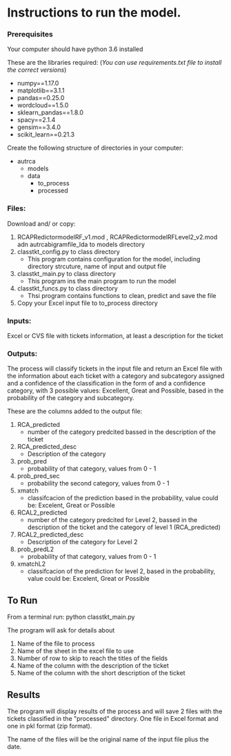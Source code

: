
# Instructions to run the model.

### Prerequisites

Your computer should have python 3.6 installed

These are the libraries required: (*You can use requirements.txt file to install the correct versions*)
- numpy==1.17.0
- matplotlib==3.1.1
- pandas==0.25.0
- wordcloud==1.5.0
- sklearn_pandas==1.8.0
- spacy==2.1.4
- gensim==3.4.0
- scikit_learn==0.21.3

Create the following structure of directories in your computer:

- autrca
  - models
  - data
    - to_process
    - processed

### Files:
Download and/ or copy:

1. RCAPRedictormodelRF_v1.mod , RCAPRedictormodelRFLevel2_v2.mod adn autrcabigramfile_lda to models directory
2. classtkt_config.py to class directory
   - This program contains configuration for the model, including directory strcuture, name of input and output file
3. classtkt_main.py to class directory
   - This program ins the main program to run the model
4. classtkt_funcs.py to class directory
   - Thsi program contains functions to clean, predict and save the file 
3. Copy your Excel input file  to to_process directory

### Inputs:
Excel or CVS file with tickets information, at least a description for the ticket

### Outputs:
The process will classify tickets in the input file and return an Excel file with the information about each ticket with a category and subcategory assigned and a confidence of the classification in the form of and a confidence category, with 3 possible values: Excellent, Great and Possible, based in the probability of the category and subcategory.

These are the columns added to the output file:
1. RCA_predicted
   - number of the category predcited bassed in the description of the ticket
2. RCA_predicted_desc
   - Description of the category
3. prob_pred
   - probability of that category, values from 0 - 1
4. prob_pred_sec
   - probability the second category, values from 0 - 1
5. xmatch
   - classifcacion of the prediction based in the probability, value could be: Excelent, Great or Possible
6. RCAL2_predicted
   - number of the category predcited for Level 2, bassed in the description of the ticket and the category of level 1 (RCA_predicted)
7. RCAL2_predicted_desc
   - Description of the category for Level 2
8. prob_predL2
   - probability of that category, values from 0 - 1
9. xmatchL2
   - classifcacion of the prediction for level 2, based in the probability, value could be: Excelent, Great or Possible
   
## To Run
From a terminal run: python classtkt_main.py

The program will ask for details about
1. Name of the file to process
2. Name of the sheet in the excel file to use
3. Number of row to skip to reach the titles of the fields
4. Name of the column with the description of the ticket
5. Name of the column with the short description of the ticket

## Results
The program will display results of the process and will save 2 files with the tickets classified in the "processed" directory. One file in Excel format and one in pkl format (zip format). 

The name of the files will be the original name of the input file  plius the date.
